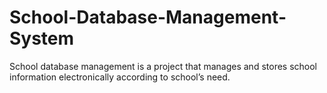 # School-Database-Management-System
School database management is a project that manages and stores school information electronically according to school’s need. 
